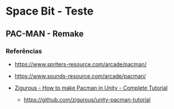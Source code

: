 # Space Bit - Teste

## PAC-MAN - Remake

### Referências

- https://www.spriters-resource.com/arcade/pacman/
- https://www.sounds-resource.com/arcade/pacman/

- [Zigurous - How to make Pacman in Unity - Complete Tutorial](https://www.youtube.com/watch?v=TKt_VlMn_aA)
	- https://github.com/zigurous/unity-pacman-tutorial
